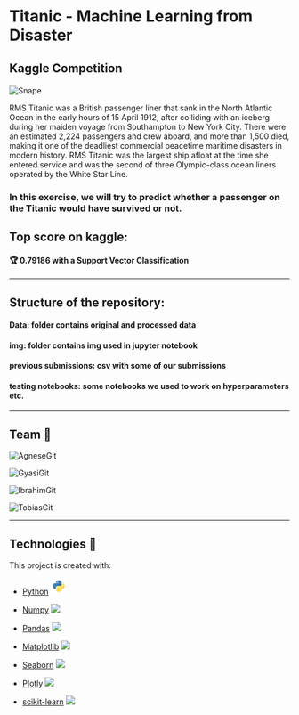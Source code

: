 
# Titanic - Machine Learning from Disaster

## Kaggle Competition


<img align="center" alt="Snape" width="700" height="250" src="https://media.giphy.com/media/Uj3SeuVfg2oCs/giphy.gif" />
  

RMS Titanic was a British passenger liner that sank in the North Atlantic Ocean in the early hours of 15 April 1912, after colliding with an iceberg during her maiden voyage from Southampton to New York City. There were an estimated 2,224 passengers and crew aboard, and more than 1,500 died, making it one of the deadliest commercial peacetime maritime disasters in modern history. RMS Titanic was the largest ship afloat at the time she entered service and was the second of three Olympic-class ocean liners operated by the White Star Line.

### In this exercise, we will try to predict whether a passenger on the Titanic would have survived or not.

## Top score on kaggle:

#### :trophy: 0.79186 with a Support Vector Classification



***

## Structure of the repository:

#### Data: folder contains original and processed data
#### img: folder contains img used in jupyter notebook
#### previous submissions: csv with some of our submissions 
#### testing notebooks: some notebooks we used to work on hyperparameters etc.




***

## Team :two_men_holding_hands:
    
![AgneseGit](https://img.shields.io/badge/Agnese-Git-blue&?style=plastic&logo=github&?labelColor=grey&?logoWidth=200&?link=LINK/left&link=LINK/right)

![GyasiGit](https://img.shields.io/badge/Gyasi-Git-blue&?style=plastic&logo=github&?labelColor=grey&?logoWidth=200&?link=https://github.com/gyasis/left&link=https://github.com/gyasis/right)

![IbrahimGit](https://img.shields.io/badge/Ibrahim-Git-blue&?style=plastic&logo=github&?labelColor=grey&?logoWidth=200&?link=https://github.com/iaanimashaun/left&link=https://github.com/iaanimashaun/right)

![TobiasGit](https://img.shields.io/badge/Tobias-Git-blue&?style=plastic&logo=github&?labelColor=grey&?logoWidth=100&?link=https://github.com/Tobias-GH-Schulz/left&link=https://github.com/Tobias-GH-Schulz/right)

***


## Technologies :floppy_disk:
This project is created with:

* [Python](https://www.python.org/downloads/)  <img height="30" src="https://raw.githubusercontent.com/github/explore/80688e429a7d4ef2fca1e82350fe8e3517d3494d/topics/python/python.png" />
* [Numpy](https://numpy.org/)  <img height="30" src="https://numpy.org/images/logos/numpy.svg" />
* [Pandas](https://pandas.pydata.org/)  <img height="30" src="https://pandas.pydata.org/static/img/pandas_white.svg" />

* [Matplotlib](https://matplotlib.org/)  <img height="20" src="https://matplotlib.org/_static/logo2_compressed.svg" /> 
* [Seaborn](https://seaborn.pydata.org/)  <img height="30" src="https://seaborn.pydata.org/_static/logo-wide-lightbg.svg" />

* [Plotly](https://plotly.com/)  <img height="20" src="https://images.prismic.io/plotly-marketing-website/bd1f702a-b623-48ab-a459-3ee92a7499b4_logo-plotly.svg?auto=compress,format" />

* [scikit-learn](https://plotly.com/)  <img height="20" src="https://scikit-learn.org/stable/_static/scikit-learn-logo-small.png" />

